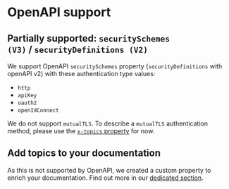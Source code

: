 # OpenAPI support

## Partially supported: `securitySchemes (V3)` / `securityDefinitions (V2)`

We support OpenAPI `securitySchemes` property (`securityDefinitions` with openAPI v2) with these authentication type values:

- `http`
- `apiKey`
- `oauth2`
- `openIdConnect`

We do not support `mutualTLS`. To describe a `mutualTLS` authentication method, please use the [`x-topics` property](https://help.bump.sh/markdown-support#adding-topics-to-your-documentation) for now.

## Add topics to your documentation

As this is not supported by OpenAPI, we created a custom property to enrich your documentation. Find out more in our [dedicated section](https://help.bump.sh/markdown-support#adding-topics-to-your-documentation).

